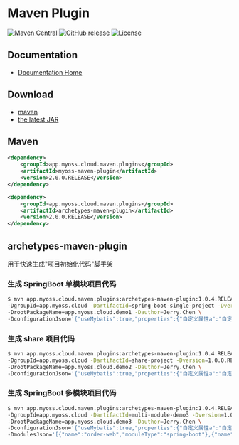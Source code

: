 # Maven Plugin

[![Maven Central](https://img.shields.io/maven-central/v/app.myoss.cloud.maven.plugins/myoss-maven-plugin.svg)](https://maven-badges.herokuapp.com/maven-central/app.myoss.cloud.maven.plugins/myoss-maven-plugin/)
[![GitHub release](https://img.shields.io/github/release/myoss-cloud/myoss-maven-plugin.svg)](https://github.com/myoss-cloud/myoss-maven-plugin/releases)
[![License](https://img.shields.io/badge/license-Apache%202-4EB1BA.svg)](https://www.apache.org/licenses/LICENSE-2.0.html)

## Documentation

- [Documentation Home](https://github.com/myoss-cloud/myoss-maven-plugin/wiki)

## Download

- [maven][1]
- [the latest JAR][2]  

[1]: http://repo1.maven.org/maven2/app/myoss/cloud/maven/plugins/myoss-maven-plugin/  
[2]: https://search.maven.org/remote_content?g=app.myoss.cloud.maven.plugins&a=myoss-maven-plugin&v=LATEST

## Maven

```xml
<dependency>
    <groupId>app.myoss.cloud.maven.plugins</groupId>
    <artifactId>myoss-maven-plugin</artifactId>
    <version>2.0.0.RELEASE</version>
</dependency>
```

```xml
<dependency>
    <groupId>app.myoss.cloud.maven.plugins</groupId>
    <artifactId>archetypes-maven-plugin</artifactId>
    <version>2.0.0.RELEASE</version>
</dependency>
```

## archetypes-maven-plugin

用于快速生成"项目初始化代码"脚手架

### 生成 SpringBoot 单模块项目代码

```bash
$ mvn app.myoss.cloud.maven.plugins:archetypes-maven-plugin:1.0.4.RELEASE:springBootSingleProject -Ddirectory='/Users/jerry/workspaces/github/myoss/myoss-java/myoss-maven-plugin/archetypes-maven-plugin/target' \
-DgroupId=app.myoss.cloud -DartifactId=spring-boot-single-project -Dversion=1.0.0.RELEASE \
-DrootPackageName=app.myoss.cloud.demo1 -Dauthor=Jerry.Chen \
-DconfigurationJson='{"useMybatis":true,"properties":{"自定义属性a":"自定义属性a的值"}}'
```

### 生成 share 项目代码

```bash
$ mvn app.myoss.cloud.maven.plugins:archetypes-maven-plugin:1.0.4.RELEASE:shareProject -Ddirectory='/Users/jerry/workspaces/github/myoss/myoss-java/myoss-maven-plugin/archetypes-maven-plugin/target' \
-DgroupId=app.myoss.cloud -DartifactId=share-project -Dversion=1.0.0.RELEASE \
-DrootPackageName=app.myoss.cloud.demo2 -Dauthor=Jerry.Chen \
-DconfigurationJson='{"useMybatis":true,"properties":{"自定义属性a":"自定义属性a的值"}}'
```

### 生成 SpringBoot 多模块项目代码

```bash
$ mvn app.myoss.cloud.maven.plugins:archetypes-maven-plugin:1.0.4.RELEASE:springBootMultiModuleProject -Ddirectory='/Users/jerry/workspaces/github/myoss/myoss-java/myoss-maven-plugin/archetypes-maven-plugin/target' \
-DgroupId=app.myoss.cloud -DartifactId=multi-module-demo3 -Dversion=1.0.0.RELEASE \
-DrootPackageName=app.myoss.cloud.demo3 -Dauthor=Jerry.Chen \
-DconfigurationJson='{"useMybatis":true,"properties":{"自定义属性a":"自定义属性a的值"}}'
-DmodulesJson='[{"name":"order-web","moduleType":"spring-boot"},{"name":"order-service","moduleType":"normal"}]'
```
